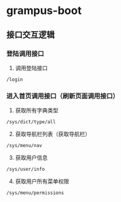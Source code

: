 # grampus-boot

## 接口交互逻辑

### 登陆调用接口

1. 调用登陆接口
```
/login
```

### 进入首页调用接口（刷新页面调用接口）

1. 获取所有字典类型
```
/sys/dict/type/all
```
2. 获取导航栏列表（获取导航栏）
```
/sys/menu/nav
```
3. 获取用户信息
```
/sys/user/info
```
4. 获取用户所有菜单权限
```
/sys/menu/permissions
```